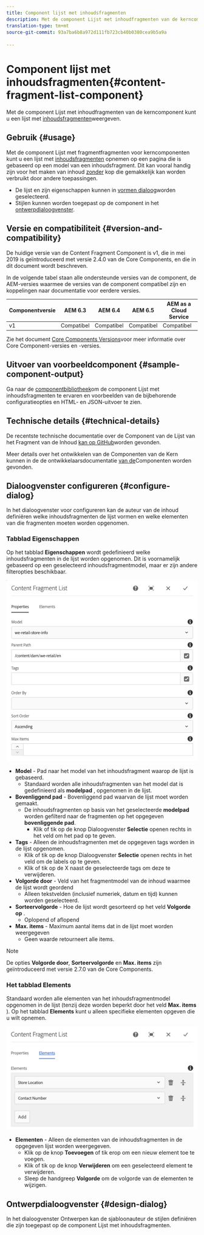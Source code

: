 ```yaml
---
title: Component lijst met inhoudsfragmenten
description: Met de component Lijst met inhoudfragmenten van de kerncomponent kunt u een lijst met inhoudsfragmenten weergeven.
translation-type: tm+mt
source-git-commit: 93a7ba6b8a972d111fb723cb40b0380cea9b5a9a

---
```



# Component lijst met inhoudsfragmenten{#content-fragment-list-component}

Met de component Lijst met inhoudfragmenten van de kerncomponent kunt u een lijst met [inhoudsfragmenten](https://docs.adobe.com/content/help/en/experience-manager-cloud-service/assets/content-fragments/content-fragments.html)weergeven.

## Gebruik {#usage}

Met de component Lijst met fragmentfragmenten voor kerncomponenten kunt u een lijst met [inhoudsfragmenten](https://docs.adobe.com/content/help/en/experience-manager-cloud-service/assets/content-fragments/content-fragments.html) opnemen op een pagina die is gebaseerd op een model van een inhoudsfragment. Dit kan vooral handig zijn voor het maken van inhoud [zonder](https://helpx.adobe.com/experience-manager/6-5/sites/developing/user-guide.html?topic=/experience-manager/6-5/sites/developing/morehelp/headless.ug.js) kop die gemakkelijk kan worden verbruikt door andere toepassingen.

* De lijst en zijn eigenschappen kunnen in [vormen dialoog](#configure-dialog)worden geselecteerd.
* Stijlen kunnen worden toegepast op de component in het [ontwerpdialoogvenster](#design-dialog).

## Versie en compatibiliteit {#version-and-compatibility}

De huidige versie van de Content Fragment Component is v1, die in mei 2019 is geïntroduceerd met versie 2.4.0 van de Core Components, en die in dit document wordt beschreven.

In de volgende tabel staan alle ondersteunde versies van de component, de AEM-versies waarmee de versies van de component compatibel zijn en koppelingen naar documentatie voor eerdere versies.

| Componentversie | AEM 6.3 | AEM 6.4 | AEM 6.5 | AEM as a Cloud Service |
|--- |--- |--- |---|---|
| v1 | Compatibel | Compatibel | Compatibel | Compatibel |

Zie het document [Core Components Versions](/help/versions.md)voor meer informatie over Core Component-versies en -versies.

## Uitvoer van voorbeeldcomponent {#sample-component-output}

Ga naar de [componentbibliotheek](https://adobe.com/go/aem_cmp_library_cflist)om de component Lijst met inhoudsfragmenten te ervaren en voorbeelden van de bijbehorende configuratieopties en HTML- en JSON-uitvoer te zien.

## Technische details {#technical-details}

De recentste technische documentatie over de Component van de Lijst van het Fragment van de Inhoud [kan op GitHub](https://adobe.com/go/aem_cmp_tech_cflist_v1)worden gevonden.

Meer details over het ontwikkelen van de Componenten van de Kern kunnen in de de ontwikkelaarsdocumentatie [van de](/help/developing/overview.md)Componenten worden gevonden.

## Dialoogvenster configureren {#configure-dialog}

In het dialoogvenster voor configureren kan de auteur van de inhoud definiëren welke inhoudsfragmenten de lijst vormen en welke elementen van die fragmenten moeten worden opgenomen.

### Tabblad Eigenschappen

Op het tabblad **Eigenschappen** wordt gedefinieerd welke inhoudsfragmenten in de lijst worden opgenomen. Dit is voornamelijk gebaseerd op een geselecteerd inhoudsfragmentmodel, maar er zijn andere filteropties beschikbaar.

![](/help/assets/screen-shot-2019-09-25-10.32.10.png)

* **Model** - Pad naar het model van het inhoudsfragment waarop de lijst is gebaseerd.
   * Standaard worden alle inhoudsfragmenten van het model dat is gedefinieerd als **modelpad** , opgenomen in de lijst.
* **Bovenliggend pad** - Bovenliggend pad waarvan de lijst moet worden gemaakt.
   * De inhoudsfragmenten op basis van het geselecteerde **modelpad** worden gefilterd naar de fragmenten op het opgegeven **bovenliggende pad**.
      * Klik of tik op de knop Dialoogvenster **Selectie** openen rechts in het veld om het pad op te geven.
* **Tags** - Alleen de inhoudsfragmenten met de opgegeven tags worden in de lijst opgenomen.
   * Klik of tik op de knop Dialoogvenster **Selectie** openen rechts in het veld om de labels op te geven.
   * Klik of tik op de X naast de geselecteerde tags om deze te verwijderen.
* **Volgorde door** - Veld van het fragmentmodel van de inhoud waarmee de lijst wordt geordend
   * Alleen tekstvelden (inclusief numeriek, datum en tijd) kunnen worden geselecteerd.
* **Sorteervolgorde** - Hoe de lijst wordt gesorteerd op het veld **Volgorde op** .
   * Oplopend of aflopend
* **Max. items** - Maximum aantal items dat in de lijst moet worden weergegeven
   * Geen waarde retourneert alle items.

>[!NOTE]
>De opties **Volgorde door**, **Sorteervolgorde** en **Max. items** zijn geïntroduceerd met versie 2.7.0 van de Core Components.

### Het tabblad Elements

Standaard worden alle elementen van het inhoudsfragmentmodel opgenomen in de lijst (tenzij deze worden beperkt door het veld **Max. items** ). Op het tabblad **Elements** kunt u alleen specifieke elementen opgeven die u wilt opnemen.

![](/help/assets/screen-shot-2019-05-08-10.47.34.png)

* **Elementen** - Alleen de elementen van de inhoudsfragmenten in de opgegeven lijst worden weergegeven.
   * Klik op de knop **Toevoegen** of tik erop om een nieuw element toe te voegen.
   * Klik of tik op de knop **Verwijderen** om een geselecteerd element te verwijderen.
   * Sleep de handgreep **Volgorde** om de volgorde van de elementen te wijzigen.

## Ontwerpdialoogvenster {#design-dialog}

In het dialoogvenster Ontwerpen kan de sjabloonauteur de stijlen definiëren die zijn toegepast op de component Lijst met inhoudsfragmenten.
